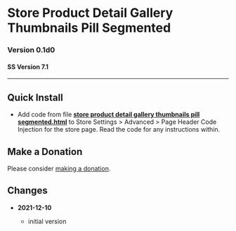 # Store Product Detail Gallery Thumbnails Pill Segmented

### Version 0.1d0

#### SS Version 7.1

---

## Quick Install

* Add code from file
  **[store product detail gallery thumbnails pill segmented.html](store%20product%20detail%20gallery%20thumbnails%20pill%20segmented.html#L1)**
  to Store Settings > Advanced > Page Header Code Injection for the store page.
  Read the code for any instructions within.

## Make a Donation

Please consider
[making a donation](https://github.com/tomsWebConsulting/twcsl#make-a-donation).

## Changes

<!-- * **2021-05-19**

  * added a choice of paragraph styles
  * user can set store url slug
  * bumped version to 0.2d0
  -->
* **2021-12-10**

  * initial version

